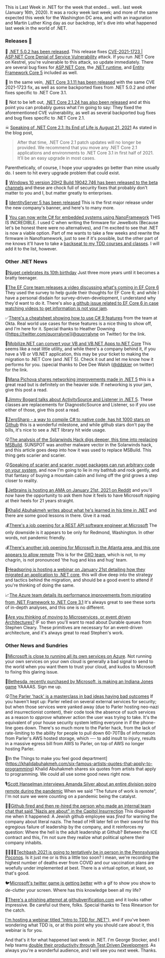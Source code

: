 This is Last Week in .NET for the week that ended... well.. last week (January 16th, 2020). It was a rocky week last week; and more of the same expected this week for the Washington DC area, and with an inaguration and Martin Luther King day as our backdrop, let's dive into what happened last week in the world of .NET.  

### Releases 📢

📢 [.NET 5.0.2 has been released](https://github.com/dotnet/core/blob/master/release-notes/5.0/5.0.2/5.0.2.md).  This release fixes [CVE-2021-1723 | ASP.NET Core Denial of Service Vulnerability](https://msrc.microsoft.com/update-guide/vulnerability/CVE-2021-1723) attack. If you run .NET Core on Kestrel, you're vulnerable to this attack, so update immediately. There are several bug fixes for [ASP.NET Core](https://github.com/dotnet/aspnetcore/issues?q=milestone%3A5.0.2+is%3Aclosed+label%3Aservicing-approved), the [.NET runtime](https://github.com/dotnet/runtime/issues?q=milestone%3A5.0.2+is%3Aclosed+label%3Aservicing-approved), and [Entity Framework Core 5](https://github.com/dotnet/efcore/issues?q=milestone%3A5.0.2+is%3Aclosed+label%3Aservicing-approved) included as well.  

📢 In the same vein, [.NET Core 3.1.11 has been released](https://github.com/dotnet/core/blob/master/release-notes/3.1/3.1.11/3.1.11.md) with the same CVE 2021-1723 fix, as well as some backported fixes from .NET 5.0.2 and other fixes specific to .NET Core 3.1.  

📢 Not to be left out, [.NET Core 2.1.24 has also been released](https://github.com/dotnet/core/blob/master/release-notes/2.1/2.1.24/2.1.24.md) and at this point you can probably guess what I'm going to say: They fixed the aforementioned CVE vulnerability, as well as several backported bug fixes and bug fixes specific to .NET Core 2.1.  

☠ [Speaking of .NET Core 2.1: Its End of Life is August 21, 2021](https://devblogs.microsoft.com/dotnet/net-january-2021/)  As stated in the blog post, 
 > After that time, .NET Core 2.1 patch updates will no longer be provided. We recommend that you move any .NET Core 2.1 applications and environments to .NET Core 3.1 in first half of 2021. It’ll be an easy upgrade in most cases.  

Parenthetically, of course, I hope your upgrades go better than mine usually do. I seem to hit every upgrade problem that could exist.  

📢 [Windows 10 version 20H2 Build 19042.746 has been released to the beta channels](https://blogs.windows.com/windows-insider/2021/01/12/releasing-windows-10-build-19042-746-20h2-to-beta-and-release-preview-channels/) and these are chock full of security fixes that probably don't matter to you and I, but matter greatly to enterprises.

📢 [IdentityServer 5 has been released](https://blog.duendesoftware.com/posts/20210114_v5_release/) This is the first major release under the new company's banner, and here's to many more.

🍾 [You can now write C# for embedded systems using NanoFramework](https://www.nanoframework.net/?utm_content=151278532&utm_medium=social&utm_source=twitter&hss_channel=tw-2384354214) THIS IS INCREDIBLE.  I used C when writing the firmware for Jewelbots (Because let's be honest there were no alternatives), and I'm excited to see that .NET is now a viable option. Part of me wants to take a few weeks and rewrite the firmware in Nanoframework, just to see if it's possible, but the other part of me knows it'll have to take a [backseat to my TDD courses and classes](https://www.doubleyourproductivity.io). I will add it to the list, however.


### Other .NET News

🎂[Nuget celebrates its 10th birthday](https://devblogs.microsoft.com/nuget/happy-10th-birthday-nuget/) Just three more years until it becomes a bratty teenager.  

🎥[The EF Core team releases a video discussing what's coming in EF Core 6](https://www.youtube.com/watch?v=IiAS61uVDqE&feature=youtu.be) They used the survey to help guide their thoughts for EF Core 6; and while I have a personal disdain for survey-driven-development, I understand why they'd want to do it.  There's also [a github issue related to EF Core 6 in case watching videos to get information is not your jam](https://github.com/dotnet/efcore/issues/23870).

✅[There's a cheatsheet showing how to use C# 9 features](https://developer.okta.com/blog/2021/01/13/developers-cheatsheet-csharp-9) from the team at Okta.  Real world use cases for these features is a nice thing to show off, and I'm here for it. Special thanks to Heather Downing ([https://twitter.com/quorralyne](@quorralyne on Twitter) for the link.  

💸[Mobilize.NET can convert your VB and VB.NET Apps to.NET Core](https://visualstudiomagazine.com/articles/2020/08/28/vb-to-core.aspx?utm_content=151002694&utm_medium=social&utm_source=twitter&hss_channel=tw-4083531) This seems like a neat little utility, and while there's a company behind it, if you have a VB or VB.NET application, this may be your ticket to making the migration to .NET Core (and .NET 5). Check it out and let me know how it performs for you. (special thanks to Dee Dee Walsh ([@ddskier](https://twitter.com/ddskier) on twitter) for the link.  

📝[Mana Pichova shares networking improvements made in .NET 5](https://devblogs.microsoft.com/dotnet/net-5-new-networking-improvements/) this is a great read but is definitely on the heavier side.  If networking is your jam, give this post a read.  

📝[Jimmy Bogard talks about ActivitySource and Listener in .NET 5](https://jimmybogard.com/activitysource-and-listener-in-net-5/). These classes are replacements for DiagnosticSource and Listener, so if you use either of those, give this post a read.  

🌟[ZeroSharp - a way to compile C# to native code, has hit 1000 stars on Github](https://github.com/MichalStrehovsky/zerosharp) this is a wonderful milestone, and while github stars don't pay the bills, it's nice to see a .NET library hit wide usage.  

😲[The analysis of the Solarwinds Hack digs deeper, this time into replacing MSBuild](https://www.crowdstrike.com/blog/sunspot-malware-technical-analysis/). SUNSPOT was another malware vector in the Solarwinds hack, and this article goes deep into how it was used to replace MSBuild.  This thing gets scarier and scarier.  

😲[Speaking of scarier and scarier, nuget packages can run arbitrary code on your system](https://github.com/augustoproiete/i-am-root-nuget-package), and now I'm going to lie in my bathtub and rock gently, and that fantasy of buying a mountain cabin and living off the grid grows a step closer to reality.  

🤼[Jetbrains is hosting an AMA on January 21st, 2021 on Reddit](https://twitter.com/resharper/status/1348967244416618499?s=20) and you'll now have the opportunity to ask them how it feels to have Microsoft nipping at their heels for 21 years straight.  

📝[Khalid Abuhakmeh writes about what he's learned in his time in .NET](https://khalidabuhakmeh.com/secrets-of-a-dotnet-professional) and there are some good lessons in there. Give it a read.  

💰[There's a job opening for a REST API software engineer at Microsoft](https://careers.microsoft.com/us/en/job/961633/Software-Engineer-II) The only downside is it appears to be only for Redmond, Washington.  In other words, not pandemic friendly.  

💰[There's another job opening for Microsoft in the Atlanta area, and this one appears to allow remote](https://forms.office.com/Pages/ResponsePage.aspx?id=v4j5cvGGr0GRqy180BHbR4Yu2fpGenNPqSiORZnoi-FUQUJUWTlPNkJQUEFZQU9QS1VYMFEwN1JPOS4u) This is for the [OXO team](https://careers.microsoft.com/us/en/job/936500/Software-Engineer-OXO), which is not, to my chagrin, is not pronounced 'the hug and kiss and hug' team.  

🎥[Headspring is hosting a webinar on January 21st detailing how they migrated an application to .NET core](https://headspring.com/about/events/a-net-core-migration-story-the-benefits-of-a-carefully-planned-process/), this will dive deep into the strategy and tactics behind the migration, and should be a good event to attend if you're thinking of doing the same.  

📈[The Azure team details its performance improvements from migrating from .NET Framework to .NET Core 3.1](https://devblogs.microsoft.com/dotnet/azure-active-directorys-gateway-service-is-on-net-core-3-1/) It's always great to see these sorts of in-depth analyses, and this one is no different.  

📝[Are you thinking of moving to Microservices, or event driven Architectures?](https://blog.stephencleary.com/2021/01/asynchronous-messaging-2-durable-queues.html) IF so then you'll want to read about Durable queues from Stephen Cleary.  These primitives are necessary for an event-driven architecture, and it's always great to read Stephen's work.  


### Other News and Sundries

📝[Microsoft is close to running all its own services on Azure](https://www.zdnet.com/article/microsoft-moves-closer-to-running-all-of-its-own-services-on-azure/). Not running your own services on your own cloud is generally a bad signal to send to the world when you want them to trust your cloud, and kudos to Microsoft to fixing this glaring issue.  

🚂[Bethesda, recently purchased by Microsoft, is making an Indiana Jones game](https://www.theverge.com/2021/1/12/22226966/bethesda-indiana-jones-game-machinegames) YAAAAS. Sign me up.  

😲[The Parler 'hack' is a masterclass in bad ideas having bad outcomes](https://twitter.com/venikunche/status/1348607851556712448?s=20) If you haven't kept up: Parler relied on several external services for security; but when those services were yanked away (due to Parler hosting neo-nazi and insurrectionist content), their code took the absence of such services as a reason to *approve* whatever action the user was trying to take.  It's the equivalent of your house security system letting everyone in if the phone-line goes down.  There's so much more to the Parler hack, from the lack of rate-limiting to the ability for people to pull down 60-70TBs of information from Parler's AWS hosted storage, which --- to add insult to injury, results in a massive egress bill from AWS to Parler, on top of AWS no longer hosting Parler.  

🤗In the Things to make you feel good department](https://khalidabuhakmeh.com/six-famous-artists-quotes-that-apply-to-programming) Khalid Abuhakmeh shares six quotes from artists that apply to programming. We could all use some good news right now.  

🎙[Scott Hanselman interviews Amanda Silver about an entire division going remote during the pandemic](https://hanselminutes.com/770/living-through-2020-as-a-remote-developer-with-amanda-silver)  When we said "The future of work is remote", I'm not sure we were counting on a pandemic being the catalyst.  

🤦‍♂️[Github fired and then re-hired the person who made an internal team chat that said "Nazis are about" in the Capitol Insurrection](https://twitter.com/businessinsider/status/1349066876324896773) This disgusted me when it happened: A Jewish github employee was *fired* for warning the company about literal nazis.  The head of HR later fell on their sword for this egregious failure of leadership by the company, and it reinforces my question: Where the hell is the adult leadership at Github? Between the ICE contract and this, I'm not sure they realize what political sphere their company inhabits. 
  
👨‍👩‍👧‍👦[Techbash 2021 is going to tentatively be in person in the Pennsylvania Poconos](https://techbash.com/blog/2021/01/14/announcing-techbash-2021).  Is it just me or is this a little too soon? I mean, we're recording the highest number of deaths ever from COVID and our vaccination plans are woefully under implemented at best. There is a virtual option, at least, so that's good.  

🐦[Microsoft's twitter game is getting better](https://twitter.com/MicrosoftHelps/status/1349056719180230659) with a gif to show you show to de-clutter your screen.  Where has this knowledge been all my life?  

🎣[There's a phishing attempt at githubverification.com](https://twitter.com/_tessr/status/1350475941026390021?s=20) and it looks rather impressive.  Be careful out there, folks. Special thanks to Tess Rinearson for the catch.  

[I'm hosting a webinar titled "Intro to TDD for .NET"](https://zoom.us/webinar/register/5516107623775/WN_uW-1BFt4R7yXVgE95-IMHA)), and if you've been wondering what TDD is, or at this point why you should care about it, this webinar is for you.  

And that's it for what happened last week in .NET. I'm George Stocker, and I help teams [double their productivity through Test Driven Development](https://www.doubleyourproductivity.io). As always you're a wonderful audience, and I will see you next week. Thanks.  


